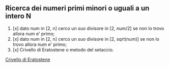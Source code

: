 ## Ricerca dei numeri primi minori o uguali a un intero N

1. [x] dato num in [2, n] cerco un suo divisore in [2, num/2] se non lo trovo allora num e' primo;
2. [x] dato num in [2, n] cerco un suo divisore in [2, sqrt(num)] se non lo trovo allora num e' primo;
3. [x] Crivello di Eratostene o metodo del setaccio.

[Crivello di Eratostene](https://www.youmath.it/scuola-primaria/matematica-scuola-primaria/quarta-elementare/2082-crivello-di-eratostene.html)
